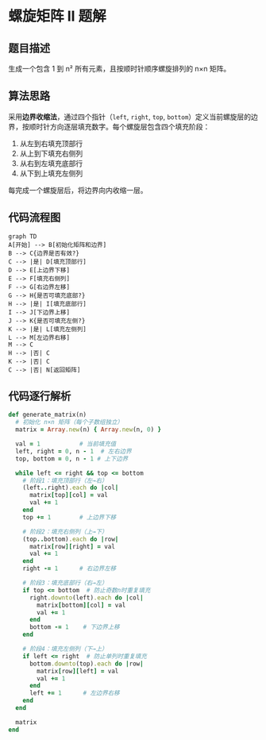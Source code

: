 # 螺旋矩阵 II 题解

## 题目描述
生成一个包含 1 到 n² 所有元素，且按顺时针顺序螺旋排列的 n×n 矩阵。

## 算法思路
采用**边界收缩法**，通过四个指针（`left`, `right`, `top`, `bottom`）定义当前螺旋层的边界，按顺时针方向逐层填充数字。每个螺旋层包含四个填充阶段：
1. 从左到右填充顶部行
2. 从上到下填充右侧列
3. 从右到左填充底部行
4. 从下到上填充左侧列

每完成一个螺旋层后，将边界向内收缩一层。

## 代码流程图
```mermaid
graph TD
A[开始] --> B[初始化矩阵和边界]
B --> C{边界是否有效?}
C --> |是| D[填充顶部行]
D --> E[上边界下移]
E --> F[填充右侧列]
F --> G[右边界左移]
G --> H{是否可填充底部?}
H --> |是| I[填充底部行]
I --> J[下边界上移]
J --> K{是否可填充左侧?}
K --> |是| L[填充左侧列]
L --> M[左边界右移]
M --> C
H --> |否| C
K --> |否| C
C --> |否| N[返回矩阵]
```
## 代码逐行解析

```ruby
def generate_matrix(n)
  # 初始化 n×n 矩阵（每个子数组独立）
  matrix = Array.new(n) { Array.new(n, 0) }

  val = 1           # 当前填充值
  left, right = 0, n - 1  # 左右边界
  top, bottom = 0, n - 1 # 上下边界

  while left <= right && top <= bottom
    # 阶段1：填充顶部行（左→右）
    (left..right).each do |col|
      matrix[top][col] = val
      val += 1
    end
    top += 1        # 上边界下移

    # 阶段2：填充右侧列（上→下）
    (top..bottom).each do |row|
      matrix[row][right] = val
      val += 1
    end
    right -= 1      # 右边界左移

    # 阶段3：填充底部行（右→左）
    if top <= bottom  # 防止奇数n时重复填充
      right.downto(left).each do |col|
        matrix[bottom][col] = val
        val += 1
      end
      bottom -= 1    # 下边界上移
    end

    # 阶段4：填充左侧列（下→上）
    if left <= right  # 防止单列时重复填充
      bottom.downto(top).each do |row|
        matrix[row][left] = val
        val += 1
      end
      left += 1      # 左边界右移
    end
  end

  matrix
end
```